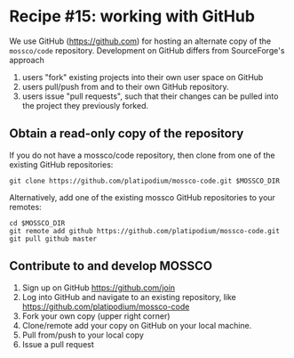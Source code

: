 # Recipe #15: working with GitHub

We use GitHub (https://github.com) for hosting an alternate copy of the `mossco/code` repository.  Development on GitHub differs from SourceForge's approach

1. users "fork" existing projects into their own user space on GitHub
2. users pull/push from and to their own GitHub repository.
3. users issue "pull requests", such that their changes can be pulled into the project they previously forked.

## Obtain a read-only copy of the repository

If you do not have a mossco/code repository, then clone from one of the existing GitHub repositories:

    git clone https://github.com/platipodium/mossco-code.git $MOSSCO_DIR

Alternatively, add one of the existing mossco GitHub repositories to your remotes:

    cd $MOSSCO_DIR
    git remote add github https://github.com/platipodium/mossco-code.git
    git pull github master

## Contribute to and develop MOSSCO

1. Sign up on GitHub https://github.com/join
2. Log into GitHub and navigate to an existing repository, like https://github.com/platipodium/mossco-code
3. Fork your own copy (upper right corner)
4. Clone/remote add your copy on GitHub on your local machine.
5. Pull from/push to your local copy
6. Issue a pull request
